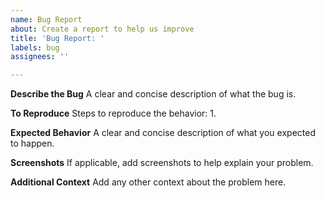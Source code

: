 ```yaml
---
name: Bug Report
about: Create a report to help us improve
title: 'Bug Report: '
labels: bug
assignees: ''

---
```


**Describe the Bug**
A clear and concise description of what the bug is.

**To Reproduce**
Steps to reproduce the behavior:
1. 

**Expected Behavior**
A clear and concise description of what you expected to happen.

**Screenshots**
If applicable, add screenshots to help explain your problem.

**Additional Context**
Add any other context about the problem here.